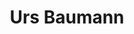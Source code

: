 ---
title: "Urs Baumann"
draft: false
type: about-us
# post image
image: "images/ins/about-us/urs-baumann.jpg"
# meta description
description: ""
# weight determines the order in which the team members are listed in the about us page
weight: 3
email: "urs.baumann@ost.ch"
function: 
  - "Network Engineer"
academicTitle: "BSc. FHO in Computer Science"
certifications: ""
fieldOfActivity: 
  - "CCNA, CCNP, BCNP und SDN Instructor"
  - "AWS accredited instructor"
  - "Planning and implementation of projects in Cloud Networking and Software Defined Networking"
---